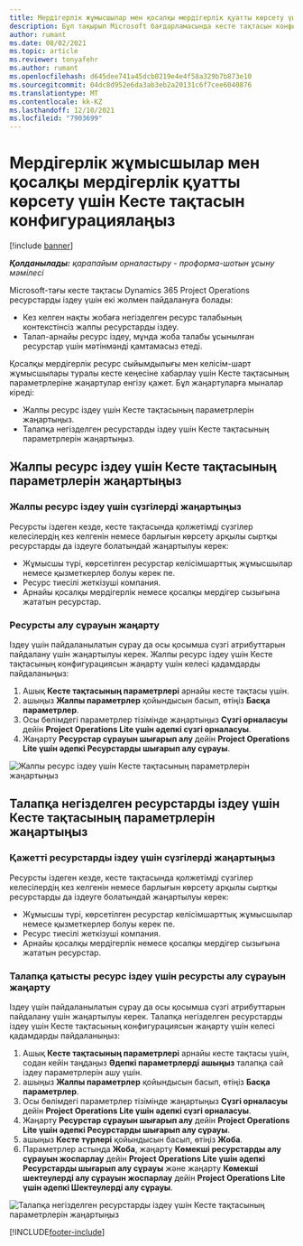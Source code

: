 ```yaml
---
title: Мердігерлік жұмысшылар мен қосалқы мердігерлік қуатты көрсету үшін Кесте тақтасын конфигурациялаңыз
description: Бұл тақырып Microsoft бағдарламасында кесте тақтасын конфигурациялау жолын сипаттайды Dynamics 365 Project Operations жоба ресурстарына қойылатын талаптарды қамтамасыз ету кезінде қосалқы мердігерлік ресурс сыйымдылығын көрсету.
author: rumant
ms.date: 08/02/2021
ms.topic: article
ms.reviewer: tonyafehr
ms.author: rumant
ms.openlocfilehash: d645dee741a45dcb0219e4e4f58a329b7b873e10
ms.sourcegitcommit: 04dc8d952e6da3ab3eb2a20131c6f7cee6040876
ms.translationtype: MT
ms.contentlocale: kk-KZ
ms.lasthandoff: 12/10/2021
ms.locfileid: "7903699"
---
```

# <a name="configure-schedule-board-to-show-contract-workers-and-subcontracted-capacity"></a>Мердігерлік жұмысшылар мен қосалқы мердігерлік қуатты көрсету үшін Кесте тақтасын конфигурациялаңыз 

[!include [banner](../../includes/dataverse-preview.md)]

_**Қолданылады:** қарапайым орналастыру - проформа-шотын ұсыну мәмілесі_

Microsoft-тағы кесте тақтасы Dynamics 365 Project Operations ресурстарды іздеу үшін екі жолмен пайдалануға болады:

- Кез келген нақты жобаға негізделген ресурс талабының контекстінсіз жалпы ресурстарды іздеу.
- Талап-арнайы ресурс іздеу, мұнда жоба талабы ұсынылған ресурстар үшін мәтінмәнді қамтамасыз етеді.

Қосалқы мердігерлік ресурс сыйымдылығы мен келісім-шарт жұмысшылары туралы кесте кеңесіне хабарлау үшін Кесте тақтасының параметрлеріне жаңартулар енгізу қажет. Бұл жаңартуларға мыналар кіреді: 
- Жалпы ресурс іздеу үшін Кесте тақтасының параметрлерін жаңартыңыз.
- Талапқа негізделген ресурстарды іздеу үшін Кесте тақтасының параметрлерін жаңартыңыз.

## <a name="update-schedule-board-settings-for-general-resource-search"></a>Жалпы ресурс іздеу үшін Кесте тақтасының параметрлерін жаңартыңыз
### <a name="update-filters-for-general-resource-search"></a>Жалпы ресурс іздеу үшін сүзгілерді жаңартыңыз
Ресурсты іздеген кезде, кесте тақтасында қолжетімді сүзгілер келесілердің кез келгенін немесе барлығын көрсету арқылы сыртқы ресурстарды да іздеуге болатындай жаңартылуы керек:
  - Жұмысшы түрі, көрсетілген ресурстар келісімшарттық жұмысшылар немесе қызметкерлер болуы керек пе.
  - Ресурс тиесілі жеткізуші компания.
  - Арнайы қосалқы мердігерлік немесе қосалқы мердігер сызығына жататын ресурстар.
    
### <a name="update-retrieve-resource-query"></a>Ресурсты алу сұрауын жаңарту
Іздеу үшін пайдаланылатын сұрау да осы қосымша сүзгі атрибуттарын пайдалану үшін жаңартылуы керек. Жалпы ресурс іздеу үшін Кесте тақтасының конфигурациясын жаңарту үшін келесі қадамдарды пайдаланыңыз:  
1. Ашық **Кесте тақтасының параметрлері** арнайы кесте тақтасы үшін.
2. ашыңыз **Жалпы параметрлер** қойындысын басып, өтіңіз **Басқа параметрлер**.
3. Осы бөлімдегі параметрлер тізімінде жаңартыңыз **Сүзгі орналасуы** дейін **Project Operations Lite үшін әдепкі сүзгі орналасуы**.
4. Жаңарту **Ресурстар сұрауын шығарып алу** дейін **Project Operations Lite үшін әдепкі Ресурстарды шығарып алу сұрауы**.

![Жалпы ресурс іздеу үшін Кесте тақтасының параметрлерін жаңартыңыз](../media/BoardSettings.png)  

## <a name="update-schedule-board-settings-for-requirementbased-resource-search"></a>Талапқа негізделген ресурстарды іздеу үшін Кесте тақтасының параметрлерін жаңартыңыз
### <a name="update-filters-for-requirement-specific-resource-search"></a>Қажетті ресурстарды іздеу үшін сүзгілерді жаңартыңыз 
Ресурсты іздеген кезде, кесте тақтасында қолжетімді сүзгілер келесілердің кез келгенін немесе барлығын көрсету арқылы сыртқы ресурстарды да іздеуге болатындай жаңартылуы керек:
 - Жұмысшы түрі, көрсетілген ресурстар келісімшарттық жұмысшылар немесе қызметкерлер болуы керек пе.
 - Ресурс тиесілі жеткізуші компания.
 - Арнайы қосалқы мердігерлік немесе қосалқы мердігер сызығына жататын ресурстар.

### <a name="update-retrieve-resource-query-for-requirement-specific-resource-search"></a>Талапқа қатысты ресурс іздеу үшін ресурсты алу сұрауын жаңарту 
Іздеу үшін пайдаланылатын сұрау да осы қосымша сүзгі атрибуттарын пайдалану үшін жаңартылуы керек. Талапқа негізделген ресурстарды іздеу үшін Кесте тақтасының конфигурациясын жаңарту үшін келесі қадамдарды пайдаланыңыз:

1. Ашық **Кесте тақтасының параметрлері** арнайы кесте тақтасы үшін, содан кейін таңдаңыз **Әдепкі параметрлерді ашыңыз** талапқа сай іздеу параметрлерін ашу үшін.
2. ашыңыз **Жалпы параметрлер** қойындысын басып, өтіңіз **Басқа параметрлер**.
3. Осы бөлімдегі параметрлер тізімінде жаңартыңыз **Сүзгі орналасуы** дейін **Project Operations Lite үшін әдепкі сүзгі орналасуы**.
4. Жаңарту **Ресурстар сұрауын шығарып алу** дейін **Project Operations Lite үшін әдепкі Ресурстарды шығарып алу сұрауы**.
5. ашыңыз **Кесте түрлері** қойындысын басып, өтіңіз **Жоба**.
6. Параметрлер астында **Жоба**, жаңарту **Көмекші ресурстарды алу сұрауын жоспарлау** дейін **Project Operations Lite үшін әдепкі Ресурстарды шығарып алу сұрауы** және жаңарту **Көмекші шектеулерді алу сұрауын жоспарлау** дейін **Project Operations Lite үшін әдепкі Шектеулерді алу сұрауы**.

![Талапқа негізделген ресурстарды іздеу үшін Кесте тақтасының параметрлерін жаңартыңыз](../media/SASettings.png)  

[!INCLUDE[footer-include](../../includes/footer-banner.md)]
